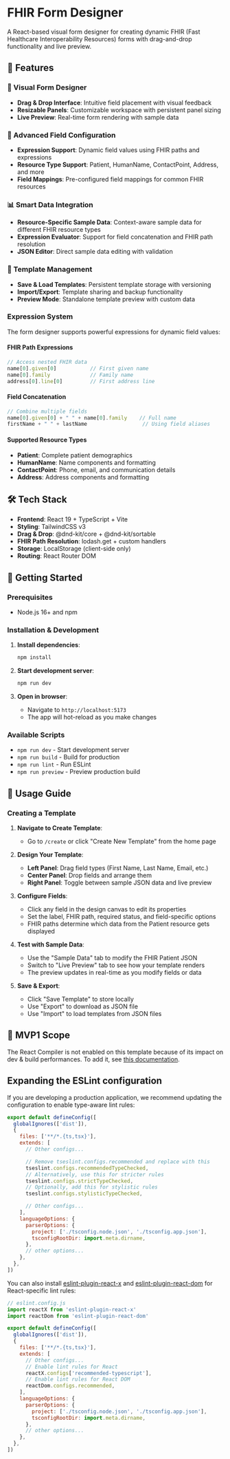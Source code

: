 # FHIR Form Designer

A React-based visual form designer for creating dynamic FHIR (Fast Healthcare Interoperability Resources) forms with drag-and-drop functionality and live preview.

## 🚀 Features

### 🎨 Visual Form Designer
- **Drag & Drop Interface**: Intuitive field placement with visual feedback
- **Resizable Panels**: Customizable workspace with persistent panel sizing
- **Live Preview**: Real-time form rendering with sample data

### 🔧 Advanced Field Configuration
- **Expression Support**: Dynamic field values using FHIR paths and expressions
- **Resource Type Support**: Patient, HumanName, ContactPoint, Address, and more
- **Field Mappings**: Pre-configured field mappings for common FHIR resources

### 📊 Smart Data Integration
- **Resource-Specific Sample Data**: Context-aware sample data for different FHIR resource types
- **Expression Evaluator**: Support for field concatenation and FHIR path resolution
- **JSON Editor**: Direct sample data editing with validation

### 🚀 Template Management
- **Save & Load Templates**: Persistent template storage with versioning
- **Import/Export**: Template sharing and backup functionality
- **Preview Mode**: Standalone template preview with custom data

### Expression System

The form designer supports powerful expressions for dynamic field values:

#### FHIR Path Expressions
```javascript
// Access nested FHIR data
name[0].given[0]           // First given name
name[0].family             // Family name
address[0].line[0]         // First address line
```

#### Field Concatenation
```javascript
// Combine multiple fields
name[0].given[0] + " " + name[0].family    // Full name
firstName + " " + lastName                  // Using field aliases
```

#### Supported Resource Types
- **Patient**: Complete patient demographics
- **HumanName**: Name components and formatting
- **ContactPoint**: Phone, email, and communication details
- **Address**: Address components and formatting

## 🛠️ Tech Stack

- **Frontend**: React 19 + TypeScript + Vite
- **Styling**: TailwindCSS v3
- **Drag & Drop**: @dnd-kit/core + @dnd-kit/sortable
- **FHIR Path Resolution**: lodash.get + custom handlers
- **Storage**: LocalStorage (client-side only)
- **Routing**: React Router DOM

## 🚦 Getting Started

### Prerequisites
- Node.js 16+ and npm

### Installation & Development

1. **Install dependencies**:
   ```bash
   npm install
   ```

2. **Start development server**:
   ```bash
   npm run dev
   ```

3. **Open in browser**:
   - Navigate to `http://localhost:5173`
   - The app will hot-reload as you make changes

### Available Scripts
- `npm run dev` - Start development server
- `npm run build` - Build for production
- `npm run lint` - Run ESLint
- `npm run preview` - Preview production build

## 🎯 Usage Guide

### Creating a Template

1. **Navigate to Create Template**:
   - Go to `/create` or click "Create New Template" from the home page

2. **Design Your Template**:
   - **Left Panel**: Drag field types (First Name, Last Name, Email, etc.)
   - **Center Panel**: Drop fields and arrange them
   - **Right Panel**: Toggle between sample JSON data and live preview

3. **Configure Fields**:
   - Click any field in the design canvas to edit its properties
   - Set the label, FHIR path, required status, and field-specific options
   - FHIR paths determine which data from the Patient resource gets displayed

4. **Test with Sample Data**:
   - Use the "Sample Data" tab to modify the FHIR Patient JSON
   - Switch to "Live Preview" tab to see how your template renders
   - The preview updates in real-time as you modify fields or data

5. **Save & Export**:
   - Click "Save Template" to store locally
   - Use "Export" to download as JSON file
   - Use "Import" to load templates from JSON files

## 📝 MVP1 Scope

The React Compiler is not enabled on this template because of its impact on dev & build performances. To add it, see [this documentation](https://react.dev/learn/react-compiler/installation).

## Expanding the ESLint configuration

If you are developing a production application, we recommend updating the configuration to enable type-aware lint rules:

```js
export default defineConfig([
  globalIgnores(['dist']),
  {
    files: ['**/*.{ts,tsx}'],
    extends: [
      // Other configs...

      // Remove tseslint.configs.recommended and replace with this
      tseslint.configs.recommendedTypeChecked,
      // Alternatively, use this for stricter rules
      tseslint.configs.strictTypeChecked,
      // Optionally, add this for stylistic rules
      tseslint.configs.stylisticTypeChecked,

      // Other configs...
    ],
    languageOptions: {
      parserOptions: {
        project: ['./tsconfig.node.json', './tsconfig.app.json'],
        tsconfigRootDir: import.meta.dirname,
      },
      // other options...
    },
  },
])
```

You can also install [eslint-plugin-react-x](https://github.com/Rel1cx/eslint-react/tree/main/packages/plugins/eslint-plugin-react-x) and [eslint-plugin-react-dom](https://github.com/Rel1cx/eslint-react/tree/main/packages/plugins/eslint-plugin-react-dom) for React-specific lint rules:

```js
// eslint.config.js
import reactX from 'eslint-plugin-react-x'
import reactDom from 'eslint-plugin-react-dom'

export default defineConfig([
  globalIgnores(['dist']),
  {
    files: ['**/*.{ts,tsx}'],
    extends: [
      // Other configs...
      // Enable lint rules for React
      reactX.configs['recommended-typescript'],
      // Enable lint rules for React DOM
      reactDom.configs.recommended,
    ],
    languageOptions: {
      parserOptions: {
        project: ['./tsconfig.node.json', './tsconfig.app.json'],
        tsconfigRootDir: import.meta.dirname,
      },
      // other options...
    },
  },
])
```
